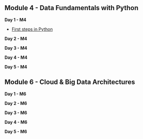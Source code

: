 Module 4 - Data Fundamentals with Python
-

__Day 1 - M4__

* [First steps in Python](https://colab.research.google.com/drive/1ngyHS7a7KRN8tygZr32v0wlpTT0OLlhG)

__Day 2 - M4__

__Day 3 - M4__

__Day 4 - M4__

__Day 5 - M4__

Module 6 - Cloud & Big Data Architectures
-

__Day 1 - M6__

__Day 2 - M6__

__Day 3 - M6__

__Day 4 - M6__

__Day 5 - M6__
